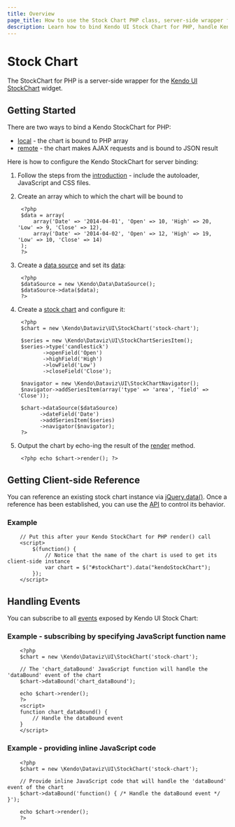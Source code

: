 ```yaml
---
title: Overview
page_title: How to use the Stock Chart PHP class, server-side wrapper for Kendo UI Stock Chart widget
description: Learn how to bind Kendo UI Stock Chart for PHP, handle Kendo UI Stock Chart Events, access an existing chart.
---
```


# Stock Chart

The StockChart for PHP is a server-side wrapper for the [Kendo UI StockChart](/api/dataviz/stock-chart) widget.

## Getting Started

There are two ways to bind a Kendo StockChart for PHP:

* [local](/php/widgets/chart/local-binding) - the chart is bound to PHP array
* [remote](/php/widgets/chart/remote-binding) - the chart makes AJAX requests and is bound to JSON result

Here is how to configure the Kendo StockChart for server binding:

1. Follow the steps from the [introduction](/php/introduction) - include the autoloader, JavaScript and CSS files.

1. Create an array which to which the chart will be bound to

        <?php
        $data = array(
            array('Date' => '2014-04-01', 'Open' => 10, 'High' => 20, 'Low' => 9, 'Close' => 12),
            array('Date' => '2014-04-02', 'Open' => 12, 'High' => 19, 'Low' => 10, 'Close' => 14)
        );
        ?>

1. Create a [data source](/api/wrappers/php/Kendo/Data/DataSource) and set its [data](/api/wrappers/php/Kendo/Data/DataSource#data):

        <?php
        $dataSource = new \Kendo\Data\DataSource();
        $dataSource->data($data);
        ?>

1. Create a [stock chart](/api/wrappers/php/Kendo/Dataviz/UI/StockChart) and configure it:

        <?php
        $chart = new \Kendo\Dataviz\UI\StockChart('stock-chart');

        $series = new \Kendo\Dataviz\UI\StockChartSeriesItem();
        $series->type('candlestick')
               ->openField('Open')
               ->highField('High')
               ->lowField('Low')
               ->closeField('Close');

        $navigator = new \Kendo\Dataviz\UI\StockChartNavigator();
        $navigator->addSeriesItem(array('type' => 'area', 'field' => 'Close'));

        $chart->dataSource($dataSource)
              ->dateField('Date')
              ->addSeriesItem($series)
              ->navigator($navigator);
        ?>

1. Output the chart by echo-ing the result of the [render](/api/wrappers/php/Kendo/UI/Widget#render) method.

        <?php echo $chart->render(); ?>

## Getting Client-side Reference

You can reference an existing stock chart instance via [jQuery.data()](http://api.jquery.com/jQuery.data/).
Once a reference has been established, you can use the [API](/api/dataviz/stock-chart#methods) to control its behavior.

### Example

        // Put this after your Kendo StockChart for PHP render() call
        <script>
            $(function() {
                // Notice that the name of the chart is used to get its client-side instance
                var chart = $("#stockChart").data("kendoStockChart");
            });
        </script>

## Handling Events

You can subscribe to all [events](/api/dataviz/stock-chart#events) exposed by Kendo UI Stock Chart:

### Example - subscribing by specifying JavaScript function name

        <?php
        $chart = new \Kendo\Dataviz\UI\StockChart('stock-chart');

        // The 'chart_dataBound' JavaScript function will handle the 'dataBound' event of the chart
        $chart->dataBound('chart_dataBound');

        echo $chart->render();
        ?>
        <script>
        function chart_dataBound() {
            // Handle the dataBound event
        }
        </script>

### Example - providing inline JavaScript code

        <?php
        $chart = new \Kendo\Dataviz\UI\StockChart('stock-chart');

        // Provide inline JavaScript code that will handle the 'dataBound' event of the chart
        $chart->dataBound('function() { /* Handle the dataBound event */ }');

        echo $chart->render();
        ?>

